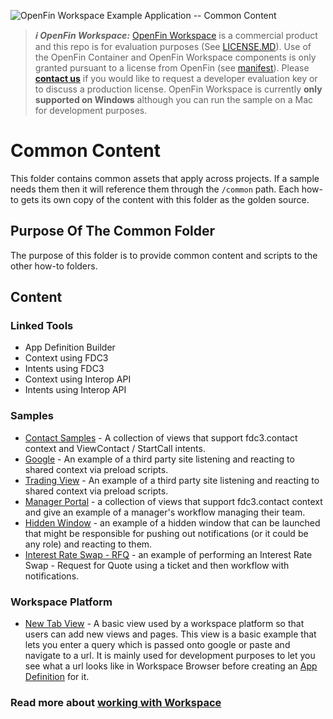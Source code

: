 ![OpenFin Workspace Example Application -- Common Content](../../../../assets/OpenFin-Workspace-Starter.png)

> **_:information_source: OpenFin Workspace:_** [OpenFin Workspace](https://www.openfin.co/workspace/) is a commercial product and this repo is for evaluation purposes (See [LICENSE.MD](LICENSE.MD)). Use of the OpenFin Container and OpenFin Workspace components is only granted pursuant to a license from OpenFin (see [manifest](manifest.fin.json)). Please [**contact us**](https://www.openfin.co/workspace/poc/) if you would like to request a developer evaluation key or to discuss a production license.
> OpenFin Workspace is currently **only supported on Windows** although you can run the sample on a Mac for development purposes.

# Common Content

This folder contains common assets that apply across projects. If a sample needs them then it will reference them through the `/common` path. Each how-to gets its own copy of the content with this folder as the golden source.

## Purpose Of The Common Folder

The purpose of this folder is to provide common content and scripts to the other how-to folders.

## Content

### Linked Tools

- App Definition Builder
- Context using FDC3
- Intents using FDC3
- Context using Interop API
- Intents using Interop API

### Samples

- [Contact Samples](views/contact/) - A collection of views that support fdc3.contact context and ViewContact / StartCall intents.
- [Google](views/google/) - An example of a third party site listening and reacting to shared context via preload scripts.
- [Trading View](views/tradingview/) - An example of a third party site listening and reacting to shared context via preload scripts.
- [Manager Portal](views/manager-portal/) - a collection of views that support fdc3.contact context and give an example of a manager's workflow managing their team.
- [Hidden Window](windows/hidden-window/) - an example of a hidden window that can be launched that might be responsible for pushing out notifications (or it could be any role) and reacting to them.
- [Interest Rate Swap - RFQ](windows/irs-rfq/) - an example of performing an Interest Rate Swap - Request for Quote using a ticket and then workflow with notifications.

### Workspace Platform

- [New Tab View](views/platform/new-tab/) - A basic view used by a workspace platform so that users can add new views and pages. This view is a basic example that lets you enter a query which is passed onto google or paste and navigate to a url. It is mainly used for development purposes to let you see what a url looks like in Workspace Browser before creating an [App Definition](views/app/app-definition-builder/) for it.

### Read more about [working with Workspace](https://developers.openfin.co/of-docs/docs/overview-of-workspace)
